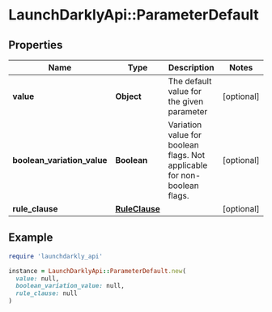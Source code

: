 # LaunchDarklyApi::ParameterDefault

## Properties

| Name | Type | Description | Notes |
| ---- | ---- | ----------- | ----- |
| **value** | **Object** | The default value for the given parameter | [optional] |
| **boolean_variation_value** | **Boolean** | Variation value for boolean flags. Not applicable for non-boolean flags. | [optional] |
| **rule_clause** | [**RuleClause**](RuleClause.md) |  | [optional] |

## Example

```ruby
require 'launchdarkly_api'

instance = LaunchDarklyApi::ParameterDefault.new(
  value: null,
  boolean_variation_value: null,
  rule_clause: null
)
```

